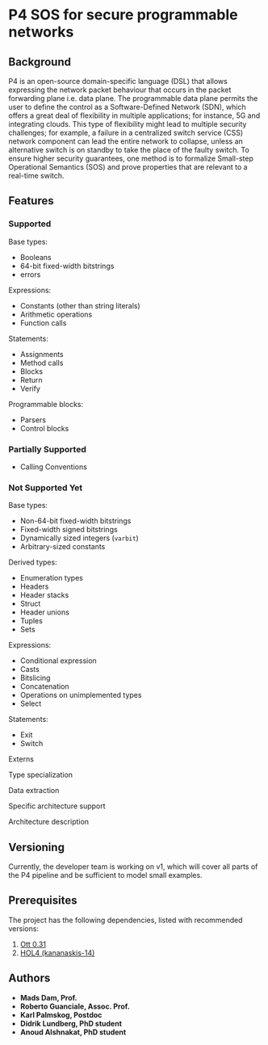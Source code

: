# P4 SOS for secure programmable networks
## Background
P4 is an open-source domain-specific language (DSL) that allows expressing the network packet behaviour that occurs in the packet forwarding plane i.e. data plane. The programmable data plane permits the user to define the control as a Software-Defined Network (SDN), which offers a great deal of flexibility in multiple applications; for instance, 5G and integrating clouds.
This type of flexibility might lead to multiple security challenges; for example, a failure in a centralized switch service (CSS) network component can lead the entire network to collapse, unless an alternative switch is on standby to take the place of the faulty switch.
To ensure higher security guarantees, one method is to formalize Small-step Operational Semantics (SOS) and prove properties that are relevant to a real-time switch.

## Features
### Supported
Base types:
* Booleans
* 64-bit fixed-width bitstrings
* errors

Expressions:
* Constants (other than string literals)
* Arithmetic operations
* Function calls

Statements:
* Assignments
* Method calls
* Blocks
* Return
* Verify

Programmable blocks:
* Parsers
* Control blocks

### Partially Supported
* Calling Conventions

### Not Supported Yet
Base types:
* Non-64-bit fixed-width bitstrings
* Fixed-width signed bitstrings
* Dynamically sized integers (`varbit`)
* Arbitrary-sized constants

Derived types:
* Enumeration types
* Headers
* Header stacks
* Struct
* Header unions
* Tuples
* Sets

Expressions:
* Conditional expression
* Casts
* Bitslicing
* Concatenation
* Operations on unimplemented types
* Select

Statements:
* Exit
* Switch

Externs

Type specialization

Data extraction

Specific architecture support

Architecture description

## Versioning
Currently, the developer team is working on v1, which will cover all parts of the P4 pipeline and be sufficient to model small examples.

## Prerequisites
The project has the following dependencies, listed with recommended versions:

1. [Ott 0.31](https://github.com/ott-lang/ott/tree/0.31)
2. [HOL4 (kananaskis-14)](https://github.com/HOL-Theorem-Prover/HOL/tree/kananaskis-14)

## Authors

* **Mads Dam, Prof.**
* **Roberto Guanciale, Assoc. Prof.**
* **Karl Palmskog, Postdoc**
* **Didrik Lundberg, PhD student**
* **Anoud Alshnakat, PhD student**
